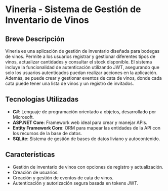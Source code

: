 # Vineria - Sistema de Gestión de Inventario de Vinos

## Breve Descripción
Vineria es una aplicación de gestión de inventario diseñada para bodegas de vinos. Permite a los usuarios registrar y gestionar diferentes tipos de vinos, actualizar cantidades y consultar el stock disponible. El sistema incluye la funcionalidad de autenticación utilizando JWT, asegurando que solo los usuarios autenticados puedan realizar acciones en la aplicación. Además, se puede crear y gestionar eventos de cata de vinos, donde cada cata puede tener una lista de vinos y un registro de invitados.

## Tecnologías Utilizadas
- **C#**: Lenguaje de programación orientado a objetos, desarrollado por Microsoft.
- **ASP.NET Core**: Framework web ideal para crear y manejar APIs.
- **Entity Framework Core**: ORM para mapear las entidades de la API con los recursos de la base de datos.
- **SQLite**: Sistema de gestión de bases de datos liviano y autocontenido.

## Características
- Gestión de inventario de vinos con opciones de registro y actualización.
- Creación de usuarios.
- Creación y gestión de eventos de cata de vinos.
- Autenticación y autorización segura basada en tokens JWT.

